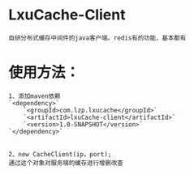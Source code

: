# LxuCache-Client
    自研分布式缓存中间件的java客户端。redis有的功能，基本都有


# 	使用方法：
    1、添加maven依赖
    `<dependency>`
        `<groupId>com.lzp.lxucache</groupId>`
        `<artifactId>lxuCache-client</artifactId>`
        `<version>1.0-SNAPSHOT</version>`
    `</dependency>`


    2、new CacheClient(ip，port);
    通过这个对象对服务端的缓存进行增删改查

